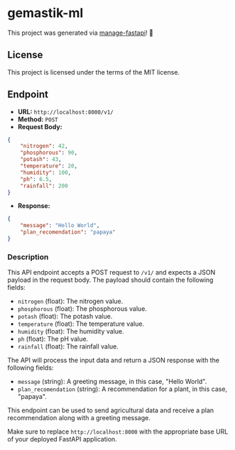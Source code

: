 # gemastik-ml

This project was generated via [manage-fastapi](https://ycd.github.io/manage-fastapi/)! :tada:

## License

This project is licensed under the terms of the MIT license.

## Endpoint

- **URL:** `http://localhost:8000/v1/`
- **Method:** `POST`
- **Request Body:**

```json
{
    "nitrogen": 42,
    "phosphorous": 90,
    "potash": 43,
    "temperature": 20,
    "humidity": 100,
    "ph": 6.5,
    "rainfall": 200
}
```

- **Response:**

```json
{
    "message": "Hello World",
    "plan_recomendation": "papaya"
}
```

### Description

This API endpoint accepts a POST request to `/v1/` and expects a JSON payload in the request body. The payload should contain the following fields:

- `nitrogen` (float): The nitrogen value.
- `phosphorous` (float): The phosphorous value.
- `potash` (float): The potash value.
- `temperature` (float): The temperature value.
- `humidity` (float): The humidity value.
- `ph` (float): The pH value.
- `rainfall` (float): The rainfall value.

The API will process the input data and return a JSON response with the following fields:

- `message` (string): A greeting message, in this case, "Hello World".
- `plan_recomendation` (string): A recommendation for a plant, in this case, "papaya".

This endpoint can be used to send agricultural data and receive a plan recommendation along with a greeting message.

Make sure to replace `http://localhost:8000` with the appropriate base URL of your deployed FastAPI application.
